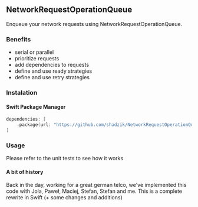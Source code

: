 ## NetworkRequestOperationQueue

Enqueue your network requests using NetworkRequestOperationQueue.

### Benefits

* serial or parallel
* prioritize requests
* add dependencies to requests
* define and use ready strategies
* define and use retry strategies

### Instalation

#### Swift Package Manager

```swift
dependencies: [
    .package(url: "https://github.com/shadzik/NetworkRequestOperationQueue.git", .upToNextMajor(from: "1.0.0"))
]
```

### Usage

Please refer to the unit tests to see how it works

#### A bit of history

Back in the day, working for a great german telco, we've implemented this code with Jola, Paweł, Maciej, Stefan, Stefan and me. This is a complete rewrite in Swift (+ some changes and additions)
